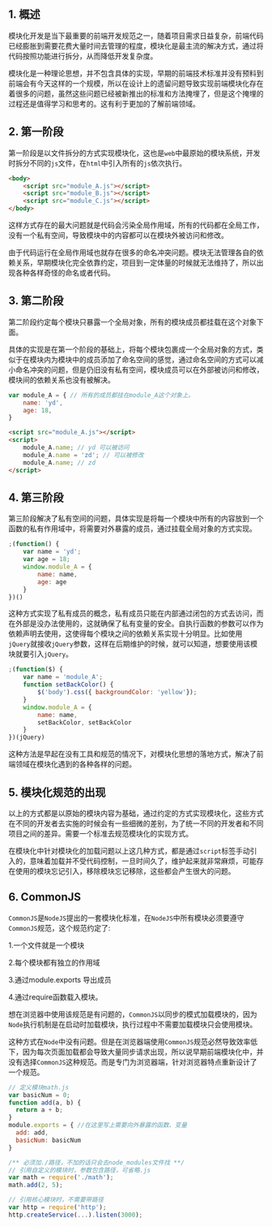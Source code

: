 ## 1. 概述

模块化开发是当下最重要的前端开发规范之一，随着项目需求日益复杂，前端代码已经膨胀到需要花费大量时间去管理的程度，模块化是最主流的解决方式，通过将代码按照功能进行拆分，从而降低开发复杂度。

模块化是一种理论思想，并不包含具体的实现，早期的前端技术标准并没有预料到前端会有今天这样的一个规模，所以在设计上的遗留问题导致实现前端模块化存在着很多的问题，虽然这些问题已经被新推出的标准和方法掩埋了，但是这个掩埋的过程还是值得学习和思考的。这有利于更加的了解前端领域。

## 2. 第一阶段

第一阶段是以文件拆分的方式实现模块化，这也是```web```中最原始的模块系统，开发时拆分不同的```js```文件，在```html```中引入所有的```js```依次执行。

```html
<body>
    <script src="module_A.js"></script>
    <script src="module_B.js"></script>
    <script src="module_C.js"></script>
</body>

```

这样方式存在的最大问题就是代码会污染全局作用域，所有的代码都在全局工作，没有一个私有空间，导致模块中的内容都可以在模块外被访问和修改。

由于代码运行在全局作用域也就存在很多的命名冲突问题。模块无法管理各自的依赖关系，早期模块化完全依靠约定，项目到一定体量的时候就无法维持了，所以出现各种各样奇怪的命名或者代码。

## 3. 第二阶段

第二阶段约定每个模块只暴露一个全局对象，所有的模块成员都挂载在这个对象下面。

具体的实现是在第一个阶段的基础上，将每个模块包裹成一个全局对象的方式，类似于在模块内为模块中的成员添加了命名空间的感觉，通过命名空间的方式可以减小命名冲突的问题，但是仍旧没有私有空间，模块成员可以在外部被访问和修改，模块间的依赖关系也没有被解决。

```javascript
var module_A = { // 所有的成员都挂在module_A这个对象上。
    name: 'yd',
    age: 18,
}
```

```html
<script src="module_A.js"></script>
<script>
    module_A.name; // yd 可以被访问
    module_A.name = 'zd'; // 可以被修改
    module_A.name; // zd
</script>
```

## 4. 第三阶段

第三阶段解决了私有空间的问题，具体实现是将每一个模块中所有的内容放到一个函数的私有作用域中，将需要对外暴露的成员，通过挂载全局对象的方式实现。

```js
;(function() {
    var name = 'yd';
    var age = 18;
    window.module_A = {
        name: name,
        age: age
    }
})()
```

这种方式实现了私有成员的概念，私有成员只能在内部通过闭包的方式去访问，而在外部是没办法使用的，这就确保了私有变量的安全。自执行函数的参数可以作为依赖声明去使用，这使得每个模块之间的依赖关系实现十分明显。比如使用```jQuery```就接收```jQuery```参数，这样在后期维护的时候，就可以知道，想要使用该模块就要引入```jQuery```。

```js
;(function($) {
    var name = 'module_A';
    function setBackColor() {
        $('body').css({ backgroundColor: 'yellow'});
    }
    window.module_A = {
        name: name,
        setBackColor, setBackColor
    }
})(jQuery)
```

这种方法是早起在没有工具和规范的情况下，对模块化思想的落地方式，解决了前端领域在模块化遇到的各种各样的问题。

## 5. 模块化规范的出现

以上的方式都是以原始的模块内容为基础，通过约定的方式实现模块化，这些方式在不同的开发者去实施的时候会有一些细微的差别，为了统一不同的开发者和不同项目之间的差异。需要一个标准去规范模块化的实现方式。

在模块化中针对模块化的加载问题以上这几种方式，都是通过```script```标签手动引入的，意味着加载并不受代码控制，一旦时间久了，维护起来就非常麻烦，可能存在使用的模块忘记引入，移除模块忘记移除，这些都会产生很大的问题。

## 6. CommonJS

```CommonJS```是```NodeJS```提出的一套模块化标准，在```NodeJS```中所有模块必须要遵守```CommonJS```规范，这个规范约定了:

1.一个文件就是一个模块

2.每个模块都有独立的作用域

3.通过module.exports 导出成员

4.通过require函数载入模块。

想在浏览器中使用该规范是有问题的，```CommonJS```以同步的模式加载模块的，因为```Node```执行机制是在启动时加载模块，执行过程中不需要加载模块只会使用模块。

这种方式在```Node```中没有问题。但是在浏览器端使用```CommonJS```规范必然导致效率低下，因为每次页面加载都会导致大量同步请求出现，所以说早期前端模块化中，并没有选择```CommonJS```这种规范。而是专门为浏览器端，针对浏览器特点重新设计了一个规范。

```js
// 定义模块math.js
var basicNum = 0;
function add(a, b) {
  return a + b;
}
module.exports = { //在这里写上需要向外暴露的函数、变量
  add: add,
  basicNum: basicNum
}

/** 必须加./路径，不加的话只会去node_modules文件找 **/
// 引用自定义的模块时，参数包含路径，可省略.js
var math = require('./math');
math.add(2, 5);

// 引用核心模块时，不需要带路径
var http = require('http');
http.createService(...).listen(3000);
